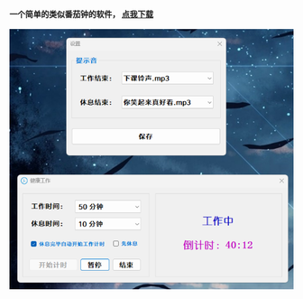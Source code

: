 **一个简单的类似番茄钟的软件， [点我下载](https://gitee.com/easecat_gitee/Timer/releases/tag/Timer_v1.02)**<br/><br/>
![输入图片说明](images/image.png)